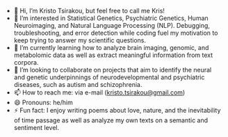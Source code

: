 - 👋 Hi, I’m Kristo Tsirakou, but feel free to call me Kris!
- 👀 I’m interested in Statistical Genetics, Psychiatric Genetics, Human Neuroimaging, and Natural Language Processing (NLP). Debugging, troubleshooting, and error detection while coding fuel my motivation to keep trying to answer my scientific questions. 
- 🌱 I’m currently learning how to analyze brain imaging, genomic, and metabolomic data as well as extract meaningful information from text corpora.
- 💞️ I’m looking to collaborate on projects that aim to identify the neural and genetic underpinnings of neurodevelopmental and psychiatric diseases, such as autism and schizophrenia.
- 📫 How to reach me: via e-mail (kristo.tsirakou@gmail.com)
- 😄 Pronouns: he/him
- ⚡ Fun fact: I enjoy writing poems about love, nature, and the inevitability of time passage as well as analyze my own texts on a semantic and sentiment level.
  
